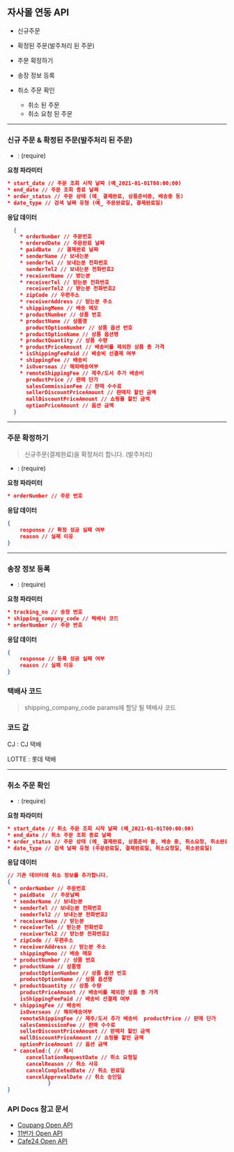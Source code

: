 ## 자사몰 연동 API

- 신규주문

- 확정된 주문(발주처리 된 주문)

- 주문 확정하기

- 송장 정보 등록

* 취소 주문 확인

  - 취소 된 주문
  - 취소 요청 된 주문

---

### 신규 주문 & 확정된 주문(발주처리 된 주문)

- : (require)

**요청 파라미터**

```json
* start_date // 주문 조회 시작 날짜 (예_2021-01-01T00:00:00)
* end_date // 주문 조회 종료 날짜
* order_status // 주문 상태 (예_ 결제완료, 상품준비중, 배송중 등)
* date_type // 검색 날짜 유형 (예_ 주문완료일, 결제완료일)
```

**응답 데이터**

```json
  {
	* orderNumber // 주문번호
	* orderedDate // 주문완료 날짜
	* paidDate  // 결제완료 날짜
	* senderName // 보내는분
	* senderTel // 보내는분 전화번호
	  senderTel2 // 보내는분 전화번호2
	* receiverName // 받는분
	* receiverTel // 받는분 전화번호
	  receiverTel2 // 받는분 전화번호2
	* zipCode // 우편주소
	* receiverAddress // 받는분 주소
	* shippingMemo // 배송 메모
	* productNumber // 상품 번호
	* productName // 상품명
	  productOptionNumber // 상품 옵션 번호
	* productOptionName // 상품 옵션명
	* productQuantity // 상품 수량
	* productPriceAmount // 배송비를 제외한 상품 총 가격
	* isShippingFeePaid // 배송비 선결제 여부
	* shippingFee // 배송비
	* isOverseas // 해외배송여부
	* remoteShippingFee // 제주/도서 추가 배송비
	  productPrice // 판매 단가
	  salesCommissionFee // 판매 수수료
	  sellerDiscountPriceAmount // 판매자 할인 금액
	  mallDiscountPriceAmount // 쇼핑몰 할인 금액
	  optionPriceAmount // 옵션 금액
  }
```

---

### 주문 확정하기

> 신규주문(결제완료)을 확정처리 합니다. (발주처리)

- : (require)

**요청 파라미터**

```json
* orderNumber // 주문 번호
```

**응답 데이터**

```json
{
	response // 확정 성공 실패 여부
	reason // 실패 이유
}
```

---

### 송장 정보 등록

- : (require)

**요청 파라미터**

```json
* tracking_no // 송장 번호
* shipping_company_code // 택배사 코드
* orderNumber // 주문 번호
```

**응답 데이터**

```json
{
	response // 등록 성공 실패 여부
	reason // 실패 이유
}
```

### 택배사 코드

> shipping_company_code params에 할당 될 택배사 코드

### 코드 값

CJ : CJ 택배

LOTTE : 롯데 택배

---

### 취소 주문 확인

- : (require)

**요청 파라미터**

```json
* start_date // 취소 주문 조회 시작 날짜 (예_2021-01-01T00:00:00)
* end_date // 취소 주문 조회 종료 날짜
* order_status // 주문 상태 (예_ 결제완료, 상품준비 중, 배송 중, 취소요청, 취소완료 등)
* date_type // 검색 날짜 유형 (주문완료일, 결제완료일, 취소요청일, 취소완료일)
```

**응답 데이터**

```json
// 기존 데이터에 취소 정보를 추가합니다.
{
  * orderNumber // 주문번호
  * paidDate  // 주문날짜
  * senderName // 보내는분
  * senderTel // 보내는분 전화번호
    senderTel2 // 보내는분 전화번호2
  * receiverName // 받는분
  * receiverTel // 받는분 전화번호
    receiverTel2 // 받는분 전화번호2
  * zipCode // 우편주소
  * receiverAddress // 받는분 주소
    shippingMemo // 배송 메모
  * productNumber // 상품 번호
  * productName // 상품명
    productOptionNumber // 상품 옵션 번호
    productOptionName // 상품 옵션명
  * productQuantity // 상품 수량
    productPriceAmount // 배송비를 제외한 상품 총 가격
    isShippingFeePaid // 배송비 선결제 여부
  * shippingFee // 배송비
    isOverseas // 해외배송여부
    remoteShippingFee // 제주/도서 추가 배송비  productPrice // 판매 단가
    salesCommissionFee // 판매 수수료
    sellerDiscountPriceAmount // 판매자 할인 금액
    mallDiscountPriceAmount // 쇼핑몰 할인 금액
    optionPriceAmount // 옵션 금액
  * canceled:{ // 예시
      cancellationRequestDate // 취소 요청일
   	  cancelReason // 취소 사유
   	  cancelCompletedDate // 취소 완료일
      cancelApprovalDate // 취소 승인일
             }
}

```

### API Docs 참고 문서

- [Coupang Open API](https://developers.coupangcorp.com/hc/ko)
- [11번가 Open API](https://openapi.11st.co.kr/openapi/OpenApiFrontMain.tmall)
- [Cafe24 Open API](https://developers.cafe24.com/docs/api/admin/)
